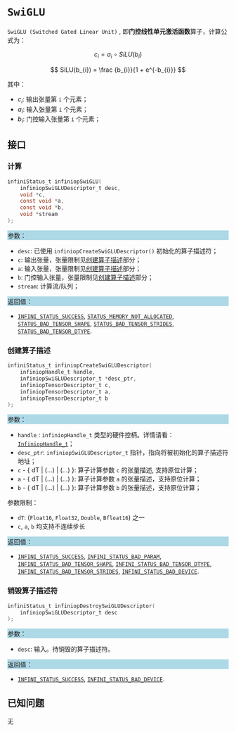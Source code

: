
# `SwiGLU`

`SwiGLU (Switched Gated Linear Unit)` , 即**门控线性单元激活函数**算子，计算公式为：

$$
c_{i} = a_{i} \circ SiLU(b_{i})
$$

$$
SiLU(b_{i}) = \frac {b_{i}}{1 + e^{-b_{i}}}
$$

其中：

- $c_{i}$: 输出张量第 `i` 个元素；
- $a_{i}$: 输入张量第 `i` 个元素；
- $b_{i}$: 门控输入张量第 `i` 个元素；

## 接口

### 计算

```c
infiniStatus_t infiniopSwiGLU(
    infiniopSwiGLUDescriptor_t desc,
    void *c,
    const void *a,
    const void *b,
    void *stream
);
```

<div style="background-color: lightblue; padding: 1px;"> 参数： </div>

- `desc`:
  已使用 `infiniopCreateSwiGLUDescriptor()` 初始化的算子描述符；
- `c`:
  输出张量，张量限制见[创建算子描述](#创建算子描述)部分；
- `a`:
  输入张量，张量限制见[创建算子描述](#创建算子描述)部分；
- `b`:
  门控输入张量，张量限制见[创建算子描述](#创建算子描述)部分；
- `stream`:
  计算流/队列；

<div style="background-color: lightblue; padding: 1px;">  返回值：</div>

- [`INFINI_STATUS_SUCCESS`], [`STATUS_MEMORY_NOT_ALLOCATED`], [`STATUS_BAD_TENSOR_SHAPE`], [`STATUS_BAD_TENSOR_STRIDES`], [`STATUS_BAD_TENSOR_DTYPE`].

### 创建算子描述

```c
infiniStatus_t infiniopCreateSwiGLUDescriptor(
    infiniopHandle_t handle,
    infiniopSwiGLUDescriptor_t *desc_ptr,
    infiniopTensorDescriptor_t c,
    infiniopTensorDescriptor_t a,
    infiniopTensorDescriptor_t b
);
```

<div style="background-color: lightblue; padding: 1px;"> 参数：</div>

- `handle`
 : `infiniopHandle_t` 类型的硬件控柄。详情请看：[`InfiniopHandle_t`]；
- `desc_ptr`:
  `infiniopSwiGLUDescriptor_t` 指针，指向将被初始化的算子描述符地址；
- `c` - { dT | (...) | (...) }:
  算子计算参数 `c` 的张量描述, 支持原位计算；
- `a` - { dT | (...) | (...) }:
  算子计算参数 `a` 的张量描述，支持原位计算；
- `b` - { dT | (...) | (...) }:
  算子计算参数 `b` 的张量描述，支持原位计算；

参数限制：

- `dT`:  (`Float16`, `Float32`, `Double`, `Bfloat16`) 之一
- `c`, `a`, `b` 均支持不连续步长

<div style="background-color: lightblue; padding: 1px;"> 返回值：</div>

- [`INFINI_STATUS_SUCCESS`], [`INFINI_STATUS_BAD_PARAM`],  [`INFINI_STATUS_BAD_TENSOR_SHAPE`], [`INFINI_STATUS_BAD_TENSOR_DTYPE`], [`INFINI_STATUS_BAD_TENSOR_STRIDES`], [`INFINI_STATUS_BAD_DEVICE`].

### 销毁算子描述符

```c
infiniStatus_t infiniopDestroySwiGLUDescriptor(
    infiniopSwiGLUDescriptor_t desc
);
```

<div style="background-color: lightblue; padding: 1px;"> 参数： </div>

- `desc`:
  输入。待销毁的算子描述符。

<div style="background-color: lightblue; padding: 1px;"> 返回值： </div>

- [`INFINI_STATUS_SUCCESS`], [`INFINI_STATUS_BAD_DEVICE`].

## 已知问题

无

<!-- 链接 -->
[`InfiniopHandle_t`]: /infiniop/handle/README.md

[`INFINI_STATUS_SUCCESS`]: /common/status/README.md#INFINI_STATUS_SUCCESS
[`INFINI_STATUS_BAD_PARAM`]: /common/status/README.md#INFINI_STATUS_BAD_PARAM
[`INFINI_STATUS_BAD_DEVICE`]: /common/status/README.md#INFINI_STATUS_BAD_DEVICE
[`INFINI_STATUS_BAD_TENSOR_SHAPE`]: /common/status/README.md#INFINI_STATUS_BAD_TENSOR_SHAPE
[`INFINI_STATUS_BAD_TENSOR_DTYPE`]: /common/status/README.md#INFINI_STATUS_BAD_TENSOR_DTYPE
[`INFINI_STATUS_BAD_TENSOR_STRIDES`]: /common/status/README.md#INFINI_STATUS_BAD_TENSOR_STRIDES
[`STATUS_MEMORY_NOT_ALLOCATED`]:/common/status/README.md#STATUS_MEMORY_NOT_ALLOCATED
[`STATUS_BAD_TENSOR_SHAPE`]:/common/status/README.md#STATUS_BAD_TENSOR_SHAPE
[`STATUS_BAD_TENSOR_STRIDES`]:/common/status/README.md#STATUS_BAD_TENSOR_STRIDES
[`STATUS_BAD_TENSOR_DTYPE`]:/common/status/README.md#STATUS_BAD_TENSOR_DTYPE
